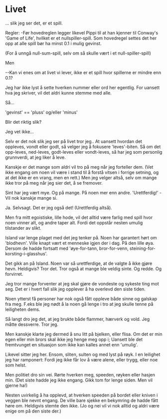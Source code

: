 # Livet
... slik jeg ser det, er et spill. 

Regler: 
-Før hovedreglen legger likevel Pippi til at han kjenner til Conway's 'Game of Life', hvilket er et nullspiller-spill.
Som hovedregel settes det her opp at alle spill bør ha minst 0.1 i mulig gevinst.

(For å unngå null-sum-spill, selv om så skulle vært i et null-spiller-spill)

Men

--Kan vi enes om at livet vi lever, ikke er et spill hvor spillerne er mindre enn 0.1?

Jeg har ikke lyst å sette hverken nummer eller ord her egentlig. 
For uansett hva jeg skriver, vil det aldri kunne stemme med alle. 

Så...

'gevinst' == 'pluss' og/eller 'minus'

Blir det riktig slik?

Jeg vet ikke...

Selv er det nok slik jeg ser på livet tror jeg.. At uansett hvordan det oppleves, vondt eller godt, så velger jeg å fokusere 'leves'-biten. 
Så om det opp-leves, ned-leves, godt-leves eller vondt-leves, så har jeg som personlig grunnverdi, at jeg liker å leve.

Kanskje er det mange som aldri vil tro på meg når jeg forteller dem.
(Vet ikke engang om noen vil være i stand til å forstå vitsen i forrige setning, og at det ikke er en vrang, men en rett.)
Men jeg velger altså, selv om mange ikke tror på meg når jeg sier det, å se fremover. 

Sint har jeg vært mye. Og på mange.
På noen mer enn andre.
'Urettferdig!' - Vil nok kanskje mange si. 

Ja. Selvsagt. Det er jeg også det!
(Urettferdig altså).

Men fra mitt egoistiske, lille hode, vil det alltid være farlig med spill hvor noen vinner alt, og andre taper alt. 
Fordi det oppstår nesten umulig tilstander av slikt. 

Island var lenge plaget med det jeg tenker på. Noen har garantert hørt om 'blodhevn'. 
Ville knapt vært et menneske igjen der i dag. På den lille øya. Dersom de hadde fortsatt med 'øye-for-tann, bror-for-venn, steining-for-korsting-i-glasshus'.

Det gikk an på Island. Noen var så urettferdige, at de valgte å ikke gjøre hevn. Heldigvis?
Tror det. Tror også at mange ble veldig sinte. Og redde. Og forvirret.

Jeg tror mange forventer at jeg skal gjøre de vondeste og sykeste ting mot seg. 
Det er i hvert fall slik jeg opplever å ha overlevd den siste tiden.

Noen ytterst få personer har nok også fått oppleve både sinne og galskap fra meg.
F.eks ble jeg nødt å la noen gå lenge i tro at jeg skulle tenne på leiligheten dems.

Så langt dro jeg det, at jeg brukte både flammer, hærverk og vold.
Jeg måtte dessverre. Tror jeg. 

Men kanskje klarte jeg dermed å snu litt på bjelken, eller flisa. Om det er min egen eller min brors skal ikke jeg henge meg opp i;
Uansett ble det fremtvunget en situasjon som ikke kan kalles annet enn 'umulig'.

Likevel sitter jeg her. Ensom, sliten, sulten og med lyst på røyk.
I en leilighet jeg har ramponert: 
Fordi jeg ikke får lov å være alene, eller trygg, eller noe som helst.

Men politiet dro sin vei. Rørte hverken meg, speeden, røyken eller hasjen min.
(Det siste hadde jeg ikke engang. Gikk tom for lenge siden. Men vil gjerne ha!)

Nesten uvirkelig å ha opplevd, at hverken speeden på bordet eller kniven i veggen ble nevnt engang.
De ville bare sjekke en bekymring de hadde fått høre om. Heldigvis stemte den ikke.
(Jo og nei vil vi nok alltid og aldri være enige om på den siste der.)
